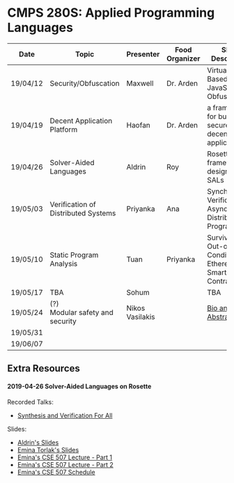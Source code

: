 
# CMPS 280S: Applied Programming Languages

| Date     | Topic                               | Presenter       | Food Organizer | Short Description                                             | Papers                                             |
| -------- | ----------------------------------- | --------------- | -------------- | ------------------------------------------------------------- | -------------------------------------------------- |
| 19/04/12 | Security/Obfuscation                | Maxwell         | Dr. Arden      | Virtualisation-Based JavaScript Obfuscation                   |                                                    |
| 19/04/19 | Decent Application Platform         | Haofan          | Dr. Arden      | a framework for building secure decentralized applications    |  NA                                                |
| 19/04/26 | Solver-Aided Languages              | Aldrin          | Roy            | Rosette is a framework for designing SALs                     | [Growing SAL with Rosette][paper-grow-sdl-rosette] |
| 19/05/03 | Verification of Distributed Systems | Priyanka        | Ana            | Synchronous Verification of Asynchronous Distributed Programs | [Program Verif][paper-programVerif]                |
| 19/05/10 | Static Program Analysis             | Tuan            | Priyanka       | Surviving Out-of-Gas Conditions in Ethereum Smart Contracts   | [MadMax][paper-madmax]                             |
| 19/05/17 | TBA                                 | Sohum           |                | TBA                                                           | TBA                                                |
| 19/05/24 | (?)<br/>Modular safety and security | Nikos Vasilakis |                | [Bio and Abstract](vasilakis.abstract.md)                     |                                                    |
| 19/05/31 |                                     |                 |                |                                                               |                                                    |
| 19/06/07 |                                     |                 |                |                                                               |                                                    |

## Extra Resources

#### 2019-04-26 Solver-Aided Languages on Rosette

Recorded Talks:
* [Synthesis and Verification For All][talk-synth-ver-forall]

Slides:
* [Aldrin's Slides][slides-sal-rosette-drin]
* [Emina Torlak's Slides][slides-sal-rosette-emina]
* [Emina's CSE 507 Lecture - Part 1][slides-cse507-L01]
* [Emina's CSE 507 Lecture - Part 2][slides-cse507-L02]
* [Emina's CSE 507 Schedule][slides-cse507-cal]

<!-- links to papers -->
[paper-grow-sdl-rosette]:   https://homes.cs.washington.edu/~emina/pubs/rosette.onward13.pdf
[paper-lightweight-svm]:    https://homes.cs.washington.edu/~emina/pubs/rosette.pldi14.pdf
[paper-madmax]:             https://www.nevillegrech.com/madmax-oopsla18.pdf
[paper-programVerif]:       https://www.cs.princeton.edu/courses/archive/spring16/cos217/lectures/24_ProgramVerif.pdf

<!-- links to talks -->
[talk-synth-ver-forall]:    https://www.youtube.com/watch?v=KpDyuMIb_E0&index=25&list=PLZdCLR02grLp4W4ySd1sHPOsK83gvqBQp

<!-- links to slides -->
[slides-sal-rosette-drin]:  https://docs.google.com/presentation/d/124fI8mFl2GIDuGHEPiy2jVrRDq-t2OTtb6ZiIOxIA40/edit?usp=sharing
[slides-sal-rosette-emina]: https://homes.cs.washington.edu/~emina/talks/rosette.onward13.slides.pdf
[slides-cse507-L01]:        https://courses.cs.washington.edu/courses/cse507/19wi/doc/L01.pdf
[slides-cse507-L02]:        https://courses.cs.washington.edu/courses/cse507/19wi/doc/L02.pdf
[slides-cse507-cal]:        https://courses.cs.washington.edu/courses/cse507/19wi/calendar.html
